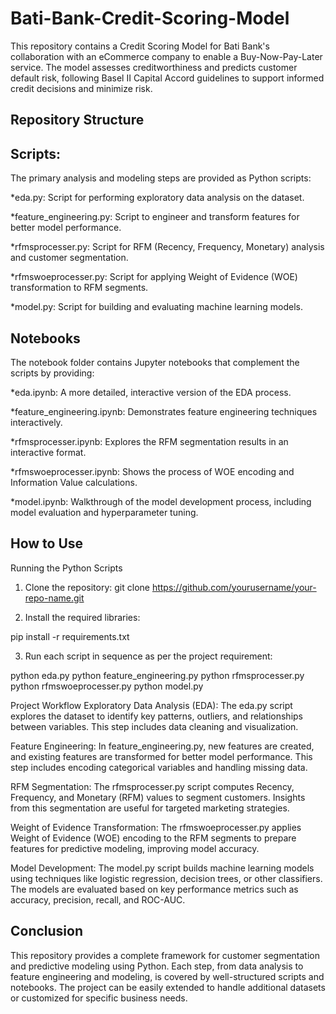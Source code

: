 
# Bati-Bank-Credit-Scoring-Model
This repository contains a Credit Scoring Model for Bati Bank's collaboration with an eCommerce company to enable a Buy-Now-Pay-Later service. The model assesses creditworthiness and predicts customer default risk, following Basel II Capital Accord guidelines to support informed credit decisions and minimize risk.

Repository Structure
---

Scripts:
---
The primary analysis and modeling steps are provided as Python scripts:

*eda.py: Script for performing exploratory data analysis on the dataset.

*feature_engineering.py: Script to engineer and transform features for better model performance.

*rfmsprocesser.py: Script for RFM (Recency, Frequency, Monetary) analysis and customer segmentation.

*rfmswoeprocesser.py: Script for applying Weight of Evidence (WOE) transformation to RFM segments.

*model.py: Script for building and evaluating machine learning models.

Notebooks
---

The notebook folder contains Jupyter notebooks that complement the scripts by providing:

*eda.ipynb: A more detailed, interactive version of the EDA process.

*feature_engineering.ipynb: Demonstrates feature engineering techniques interactively.

*rfmsprocesser.ipynb: Explores the RFM segmentation results in an interactive format.

*rfmswoeprocesser.ipynb: Shows the process of WOE encoding and Information Value calculations.

*model.ipynb: Walkthrough of the model development process, including model evaluation and hyperparameter tuning.


How to Use
---

Running the Python Scripts
1. Clone the repository:
git clone https://github.com/yourusername/your-repo-name.git


2. Install the required libraries:
   
pip install -r requirements.txt


3. Run each script in sequence as per the project requirement:
   
python eda.py
python feature_engineering.py
python rfmsprocesser.py
python rfmswoeprocesser.py
python model.py


Project Workflow
Exploratory Data Analysis (EDA):
The eda.py script explores the dataset to identify key patterns, outliers, and relationships between variables. This step includes data cleaning and visualization.

Feature Engineering:
In feature_engineering.py, new features are created, and existing features are transformed for better model performance. This step includes encoding categorical variables and handling missing data.

RFM Segmentation:
The rfmsprocesser.py script computes Recency, Frequency, and Monetary (RFM) values to segment customers. Insights from this segmentation are useful for targeted marketing strategies.

Weight of Evidence Transformation:
The rfmswoeprocesser.py applies Weight of Evidence (WOE) encoding to the RFM segments to prepare features for predictive modeling, improving model accuracy.

Model Development:
The model.py script builds machine learning models using techniques like logistic regression, decision trees, or other classifiers. The models are evaluated based on key performance metrics such as accuracy, precision, recall, and ROC-AUC.

Conclusion
---
This repository provides a complete framework for customer segmentation and predictive modeling using Python. Each step, from data analysis to feature engineering and modeling, is covered by well-structured scripts and notebooks. The project can be easily extended to handle additional datasets or customized for specific business needs.
